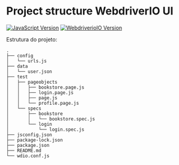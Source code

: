 [javascript-image]: https://img.shields.io/badge/javascript-red
[javascript-url]: https://developer.mozilla.org/en-US/docs/Web/JavaScript
[webdriverio-image]:https://img.shields.io/badge/webdriverio-9.2.0-beige
[webdriverio-url]:https://webdriver.io/docs/gettingstarted

# Project structure WebdriverIO UI
[![JavaScript Version][javascript-image]][javascript-url]
[![WebdriverioIO Version][webdriverio-image]][webdriverio-url]

Estrutura do projeto:
```
.
├── config
│   └── urls.js
├── data
│   └── user.json
├── test
│   ├── pageobjects
│   │   ├── bookstore.page.js
│   │   ├── login.page.js
│   │   ├── page.js
│   │   └── profile.page.js
│   └── specs
│       ├── bookstore
│       │   └── bookstore.spec.js
│       └── login
│           └── login.spec.js
├── jsconfig.json
├── package-lock.json
├── package.json
├── README.md
└── wdio.conf.js
```